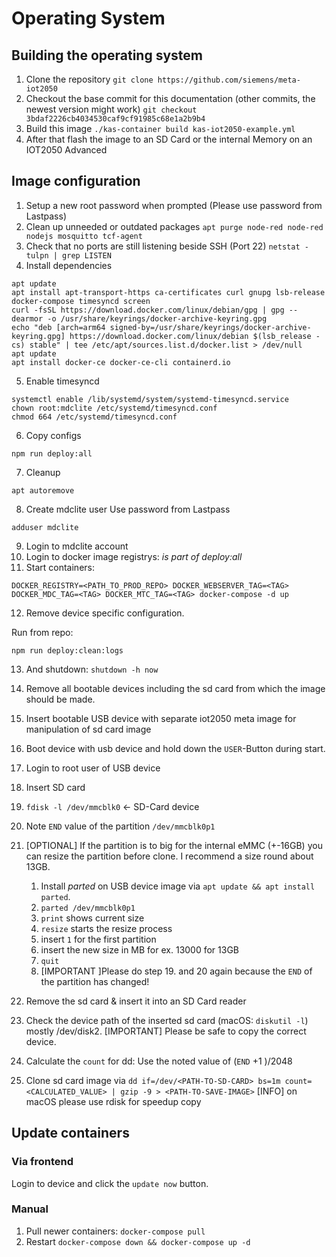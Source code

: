 # Operating System

## Building the operating system

1. Clone the repository `git clone https://github.com/siemens/meta-iot2050`
2. Checkout the base commit for this documentation (other commits, the newest version might work) `git checkout 3bdaf2226cb4034530caf9cf91985c68e1a2b9b4`
3. Build this image `./kas-container build kas-iot2050-example.yml`
4. After that flash the image to an SD Card or the internal Memory on an IOT2050 Advanced

## Image configuration

1. Setup a new root password when prompted (Please use password from Lastpass)
2. Clean up unneeded or outdated packages `apt purge node-red node-red nodejs mosquitto tcf-agent`
3. Check that no ports are still listening beside SSH (Port 22) `netstat -tulpn | grep LISTEN`
4. Install dependencies

```
apt update
apt install apt-transport-https ca-certificates curl gnupg lsb-release docker-compose timesyncd screen
curl -fsSL https://download.docker.com/linux/debian/gpg | gpg --dearmor -o /usr/share/keyrings/docker-archive-keyring.gpg
echo "deb [arch=arm64 signed-by=/usr/share/keyrings/docker-archive-keyring.gpg] https://download.docker.com/linux/debian $(lsb_release -cs) stable" | tee /etc/apt/sources.list.d/docker.list > /dev/null
apt update
apt install docker-ce docker-ce-cli containerd.io
```

5. Enable timesyncd

```
systemctl enable /lib/systemd/system/systemd-timesyncd.service
chown root:mdclite /etc/systemd/timesyncd.conf
chmod 664 /etc/systemd/timesyncd.conf
```

6. Copy configs

```
npm run deploy:all
```

7. Cleanup

```
apt autoremove
```

8. Create mdclite user
   Use password from Lastpass

```
adduser mdclite
```

9. Login to mdclite account
10. Login to docker image registrys: _is part of deploy:all_
11. Start containers:

```
DOCKER_REGISTRY=<PATH_TO_PROD_REPO> DOCKER_WEBSERVER_TAG=<TAG> DOCKER_MDC_TAG=<TAG> DOCKER_MTC_TAG=<TAG> docker-compose -d up
```

12. Remove device specific configuration.

Run from repo:

```
npm run deploy:clean:logs
```

13. And shutdown: `shutdown -h now`
14. Remove all bootable devices including the sd card from which the image should be made.
15. Insert bootable USB device with separate iot2050 meta image for manipulation of sd card image
16. Boot device with usb device and hold down the `USER`-Button during start.
17. Login to root user of USB device
18. Insert SD card
19. `fdisk -l /dev/mmcblk0` <- SD-Card device
20. Note `END` value of the partition `/dev/mmcblk0p1`
21. [OPTIONAL] If the partition is to big for the internal eMMC (+-16GB) you can resize the partition before clone. I recommend a size round about 13GB.

    1. Install _parted_ on USB device image via `apt update && apt install parted`.
    2. `parted /dev/mmcblk0p1`
    3. `print` shows current size
    4. `resize` starts the resize process
    5. insert `1` for the first partition
    6. insert the new size in MB for ex. 13000 for 13GB
    7. `quit`
    8. [IMPORTANT ]Please do step 19. and 20 again because the `END` of the partition has changed!

22. Remove the sd card & insert it into an SD Card reader
23. Check the device path of the inserted sd card (macOS: `diskutil -l`) mostly /dev/disk2. [IMPORTANT] Please be safe to copy the correct device.
24. Calculate the `count` for dd: Use the noted value of (`END` +1 )/2048
25. Clone sd card image via `dd if=/dev/<PATH-TO-SD-CARD> bs=1m count=<CALCULATED_VALUE> | gzip -9 > <PATH-TO-SAVE-IMAGE>`
    [INFO] on macOS please use rdisk<DISKNUMBER> for speedup copy

## Update containers

### Via frontend

Login to device and click the `update now` button.

### Manual

1. Pull newer containers: `docker-compose pull`
2. Restart `docker-compose down && docker-compose up -d`
